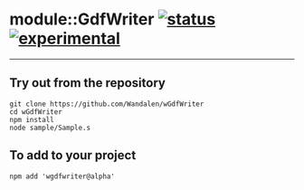
# module::GdfWriter  [![status](https://github.com/Wandalen/wGdfWriter/workflows/publish/badge.svg)](https://github.com/Wandalen/wGdfWriter/actions?query=workflow%3Apublish) [![experimental](https://img.shields.io/badge/stability-experimental-orange.svg)](https://github.com/emersion/stability-badges#experimental)

___

## Try out from the repository
```
git clone https://github.com/Wandalen/wGdfWriter
cd wGdfWriter
npm install
node sample/Sample.s
```

## To add to your project
```
npm add 'wgdfwriter@alpha'
```





